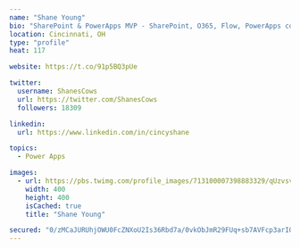 ```yaml
---
name: "Shane Young"
bio: "SharePoint & PowerApps MVP - SharePoint, O365, Flow, PowerApps consulting? @PowerApps911 | Pure Snark? You found it."
location: Cincinnati, OH
type: "profile"
heat: 117

website: https://t.co/91p5BQ3pUe

twitter:
  username: ShanesCows
  url: https://twitter.com/ShanesCows
  followers: 18309

linkedin:
  url: https://www.linkedin.com/in/cincyshane

topics:
  - Power Apps

images:
  - url: https://pbs.twimg.com/profile_images/713100007398883329/qUzvsvQ3_400x400.jpg
    width: 400
    height: 400
    isCached: true
    title: "Shane Young"

secured: "0/zMCaJURUhjOWU0FcZNXoU2Is36Rbd7a/0vkObJmR29FUq+sb7AVFcp3arIOo0UzEy0+/FTOmMz7kayhxMoH8EWfspqf0iWdafoWtFzMfjm+FUpix47fd+20aqCvYHRB8cCPumzTT/WbiWgFgSZzOC8iDDGFdpo8siXJQ7I1yDpkuYwRK8YqFNW/iVt6Sj+Y3I1IWZFtmvnF2LAcm5tLs63MQ7kDuYw2NssMaq3KssCLGYdfSGzCxsgtBlYC6o957Spo9ZfzoN5MQ07++B9MwSxHu95q4nFjRn9W+1cDfZvP4iC/PtXyUaTjlR13LJeuORF8Otowm1H2yvr4c/S2BtxBR3YZqVXkr0J1nLQnVHj12B7vg4iYnzIREapJYEo9/jA4FepnOVEM8riZoECeKPA5Qc7B9sqLn32n4O9hxw=;LXEBdyryF5tLZcLHjoObVw=="
---
```


